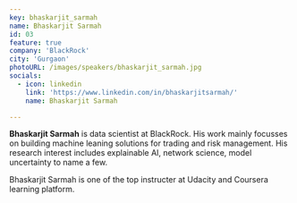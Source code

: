```yaml
---
key: bhaskarjit_sarmah
name: Bhaskarjit Sarmah
id: 03
feature: true
company: 'BlackRock'
city: 'Gurgaon'
photoURL: /images/speakers/bhaskarjit_sarmah.jpg
socials:
  - icon: linkedin
    link: 'https://www.linkedin.com/in/bhaskarjitsarmah/'
    name: Bhaskarjit Sarmah

---
```

**Bhaskarjit Sarmah** is data scientist at BlackRock. His work mainly focusses on building machine leaning solutions for trading and risk management. His research interest includes explainable AI, network science, model uncertainty to name a few.

Bhaskarjit Sarmah is one of the top instructer at Udacity and Coursera learning platform.
